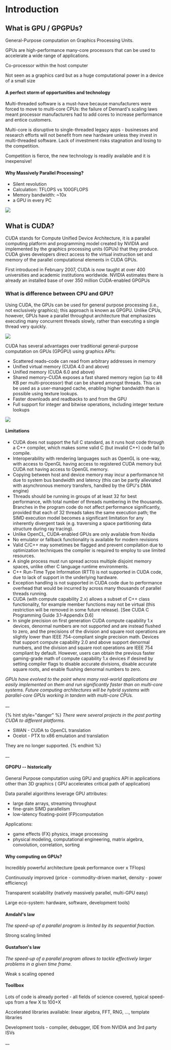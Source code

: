 # Introduction

## What is GPU / GPGPUs?

General-Purpose computation on Graphics Processing Units.

GPUs are high-performance many-core processors that can be used to accelerate a wide range of applications.

Co-processor within the host computer

Not seen as a graphics card but as a huge computational power in a device of a small size 

#### A perfect storm of opportunities and technology

Multi-threaded software is a must-have because manufacturers were forced to move to multi-core CPUs: the failure of Dennard's scaling laws meant processor manufacturers had to add cores to increase performance and entice customers. 

Multi-core is disruptive to single-threaded legacy apps - businesses and research efforts will not benefit from new hardware unless they invest in multi-threaded software. Lack of investment risks stagnation and losing to the competition.

Competition is fierce, the new technology is readily available and it is inexpensive!

#### Why Massively Parallel Processing?

* Silent revolution
* Calculation: TFLOPS vs 100GFLOPS
* Memory bandwidth: ~10x
* a GPU in every PC

![](../.gitbook/assets/cpu_gpu.png)













## What is CUDA?

CUDA stands for Compute Unified Device Architecture, it is a parallel computing platform and programming model created by NVIDIA and implemented by the graphics processing units \(GPUs\) that they produce. CUDA gives developers direct access to the virtual instruction set and memory of the parallel computational elements in CUDA GPUs.

First introduced in February 2007, CUDA is now taught at over 400 universities and academic institutions worldwide. NVIDIA estimates there is already an installed base of over 350 million CUDA-enabled GPGPUs

### What is difference between CPU and GPU?

Using CUDA, the GPUs can be used for general purpose processing \(i.e., not exclusively graphics\); this approach is known as GPGPU. Unlike CPUs, however, GPUs have a parallel throughput architecture that emphasizes executing many concurrent threads slowly, rather than executing a single thread very quickly.

![](../.gitbook/assets/CUDA_processing_flow.png)

CUDA has several advantages over traditional general-purpose computation on GPUs \(GPGPU\) using graphics APIs:

* Scattered reads–code can read from arbitrary addresses in memory
* Unified virtual memory \(CUDA 4.0 and above\)
* Unified memory \(CUDA 6.0 and above\)
* Shared memory–CUDA exposes a fast shared memory region \(up to 48 KB per multi-processor\) that can be shared amongst threads. This can be used as a user-managed cache, enabling higher bandwidth than is possible using texture lookups.
* Faster downloads and readbacks to and from the GPU
* Full support for integer and bitwise operations, including integer texture lookups

![](../.gitbook/assets/cpu_gpu_vector.png)

#### Limitations

* CUDA does not support the full C standard, as it runs host code through a C++ compiler, which makes some valid C \(but invalid C++\) code fail to compile.
* Interoperability with rendering languages such as OpenGL is one-way, with access to OpenGL having access to registered CUDA memory but CUDA not having access to OpenGL memory.
* Copying between host and device memory may incur a performance hit due to system bus bandwidth and latency \(this can be partly alleviated with asynchronous memory transfers, handled by the GPU's DMA engine\)
* Threads should be running in groups of at least 32 for best performance, with total number of threads numbering in the thousands. Branches in the program code do not affect performance significantly, provided that each of 32 threads takes the same execution path; the SIMD execution model becomes a significant limitation for any inherently divergent task \(e.g. traversing a space partitioning data structure during ray tracing\).
* Unlike OpenCL, CUDA-enabled GPUs are only available from Nvidia
* No emulator or fallback functionality is available for modern revisions
* Valid C/C++ may sometimes be flagged and prevent compilation due to optimization techniques the compiler is required to employ to use limited resources.
* A single process must run spread across multiple disjoint memory spaces, unlike other C language runtime environments.
* C++ Run-Time Type Information \(RTTI\) is not supported in CUDA code, due to lack of support in the underlying hardware.
* Exception handling is not supported in CUDA code due to performance overhead that would be incurred by across many thousands of parallel threads running.
* CUDA \(with compute capability 2.x\) allows a subset of C++ class functionality, for example member functions may not be virtual \(this restriction will be removed in some future release\). \[See CUDA C Programming Guide 3.1–Appendix D.6\]
* In single precision on first generation CUDA compute capability 1.x devices, denormal numbers are not supported and are instead flushed to zero, and the precisions of the division and square root operations are slightly lower than IEEE 754-compliant single precision math. Devices that support compute capability 2.0 and above support denormal numbers, and the division and square root operations are IEEE 754 compliant by default. However, users can obtain the previous faster gaming-grade math of compute capability 1.x devices if desired by setting compiler flags to disable accurate divisions, disable accurate square roots, and enable flushing denormal numbers to zero.



_GPUs have evolved to the point where many real-world applications are easily implemented on them and run significantly faster than on multi-core systems. Future computing architectures will be hybrid systems with parallel-core GPUs working in tandem with multi-core CPUs._

\_\_

{% hint style="danger" %}
_There were several projects in the past porting CUDA to different platforms._

* SWAN - CUDA to OpenCL translation
* Ocelot - PTX to x86 emulation and translation

They are no longer supported.
{% endhint %}

\_\_

#### GPGPU -- historically

General Purpose computation using GPU and graphics API in applications other than 3D graphics \( GPU accelerates critical path of application\)

Data parallel algorithms leverage GPU attributes:

* large date arrays, streaming throughput
* fine-grain SIMD parallelism
* low-latency floating-point \(FP\)computation

Applications:

* game effects \(FX\) physics, image processing
* physical modeling, computational engineering, matrix algebra, convolution, correlation, sorting 

#### Why computing on GPUs?

Incredibly powerful architecture \(peak performance over x TFlops\)

Continuously improved \(price - commodity-driven market, density - power efficiency\)

Transparent scalability \(natively massively parallel, multi-GPU easy\)

Large eco-system: hardware, software, development tools\)





#### Amdahl's law

_The speed-up of a parallel program is limited by its sequential fraction._

Strong scaling limited 



#### Gustafson's law

_The speed-up of a parallel program allows to tackle effectively larger problems in a given time frame._

Weak s scaling opened



#### Toollbox

Lots of code is already ported - all fields of science covered, typical speed-ups from a few X to 100+X

Accelerated libraries available: linear algebra, FFT, RNG, ..., template libraries

Development tools - compiler, debugger, IDE from NVIDIA and 3rd party ISVs



\_\_

